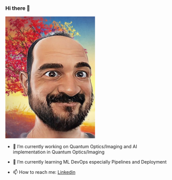 ### Hi there 👋

<!-- ![](./20211206_114055.jpeg) -->
<img src="./20211206_114055.jpeg" width="280" height="380">


- 🔭  I’m currently working on Quantum Optics/Imaging and AI implementation in Quantum Optics/Imaging

- 🌱  I’m currently learning ML DevOps especially Pipelines and Deployment

- 📫  How to reach me: [Linkedin](https://www.linkedin.com/in/tugrulguner/)


